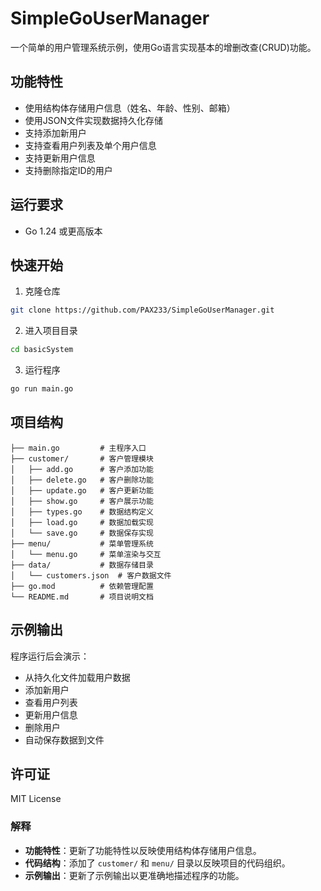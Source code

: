 # SimpleGoUserManager

一个简单的用户管理系统示例，使用Go语言实现基本的增删改查(CRUD)功能。

## 功能特性

- 使用结构体存储用户信息（姓名、年龄、性别、邮箱）
- 使用JSON文件实现数据持久化存储
- 支持添加新用户
- 支持查看用户列表及单个用户信息
- 支持更新用户信息
- 支持删除指定ID的用户

## 运行要求

- Go 1.24 或更高版本

## 快速开始

1. 克隆仓库
```bash
git clone https://github.com/PAX233/SimpleGoUserManager.git
```

2. 进入项目目录
```bash
cd basicSystem
```

3. 运行程序
```bash
go run main.go
```

## 项目结构

```
├── main.go         # 主程序入口
├── customer/       # 客户管理模块
│   ├── add.go      # 客户添加功能
│   ├── delete.go   # 客户删除功能
│   ├── update.go   # 客户更新功能
│   ├── show.go     # 客户展示功能
│   ├── types.go    # 数据结构定义
│   ├── load.go     # 数据加载实现
│   └── save.go     # 数据保存实现
├── menu/           # 菜单管理系统
│   └── menu.go     # 菜单渲染与交互
├── data/           # 数据存储目录
│   └── customers.json  # 客户数据文件
├── go.mod          # 依赖管理配置
└── README.md       # 项目说明文档
```

## 示例输出

程序运行后会演示：
- 从持久化文件加载用户数据
- 添加新用户
- 查看用户列表
- 更新用户信息
- 删除用户
- 自动保存数据到文件

## 许可证
MIT License

### 解释
- **功能特性**：更新了功能特性以反映使用结构体存储用户信息。
- **代码结构**：添加了 `customer/` 和 `menu/` 目录以反映项目的代码组织。
- **示例输出**：更新了示例输出以更准确地描述程序的功能。

